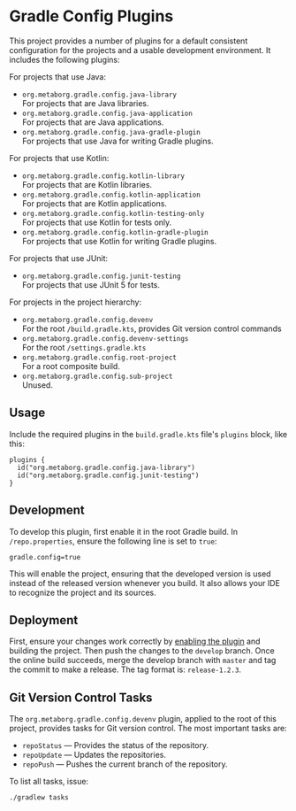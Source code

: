 # Gradle Config Plugins
This project provides a number of plugins for a default consistent configuration
for the projects and a usable development environment. It includes the following
plugins:

For projects that use Java:

- `org.metaborg.gradle.config.java-library`  
  For projects that are Java libraries.
- `org.metaborg.gradle.config.java-application`  
  For projects that are Java applications.
- `org.metaborg.gradle.config.java-gradle-plugin`  
  For projects that use Java for writing Gradle plugins.

For projects that use Kotlin:

- `org.metaborg.gradle.config.kotlin-library`  
  For projects that are Kotlin libraries.
- `org.metaborg.gradle.config.kotlin-application`  
  For projects that are Kotlin applications.
- `org.metaborg.gradle.config.kotlin-testing-only`  
  For projects that use Kotlin for tests only.
- `org.metaborg.gradle.config.kotlin-gradle-plugin`  
  For projects that use Kotlin for writing Gradle plugins.

For projects that use JUnit:

- `org.metaborg.gradle.config.junit-testing`  
  For projects that use JUnit 5 for tests.

For projects in the project hierarchy:

- `org.metaborg.gradle.config.devenv`  
  For the root `/build.gradle.kts`, provides Git version control commands
- `org.metaborg.gradle.config.devenv-settings`  
  For the root `/settings.gradle.kts`
- `org.metaborg.gradle.config.root-project`  
  For a root composite build.
- `org.metaborg.gradle.config.sub-project`  
  Unused.


## Usage
Include the required plugins in the `build.gradle.kts` file's `plugins` block,
like this:

    plugins {
      id("org.metaborg.gradle.config.java-library")
      id("org.metaborg.gradle.config.junit-testing")
    }


## Development
To develop this plugin, first enable it in the root Gradle build.
In `/repo.properties`, ensure the following line is set to `true`:

    gradle.config=true

This will enable the project, ensuring that the developed version
is used instead of the released version whenever you build. It also
allows your IDE to recognize the project and its sources.


## Deployment
First, ensure your changes work correctly by [enabling the plugin](#development)
and building the project. Then push the changes to the `develop` branch.
Once the online build succeeds, merge the develop branch with `master`
and tag the commit to make a release. The tag format is: `release-1.2.3`.


## Git Version Control Tasks
The `org.metaborg.gradle.config.devenv` plugin, applied to the root of
this project, provides tasks for Git version control. The most important
tasks are:

- `repoStatus` — Provides the status of the repository.
- `repoUpdate` — Updates the repositories.
- `repoPush` — Pushes the current branch of the repository.

To list all tasks, issue:

    ./gradlew tasks


